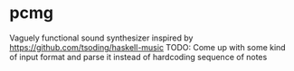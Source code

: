 # pcmg
Vaguely functional sound synthesizer inspired by https://github.com/tsoding/haskell-music
TODO: Come up with some kind of input format and parse it instead of hardcoding sequence of notes
